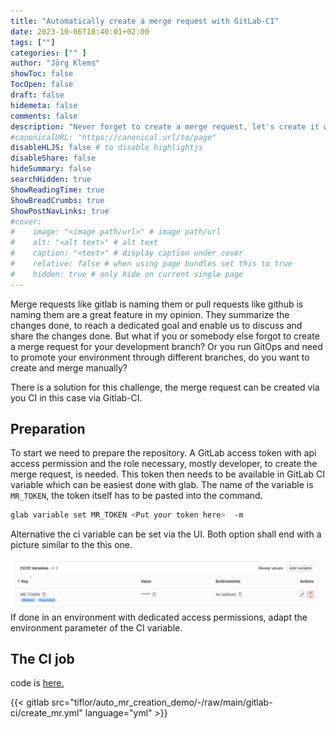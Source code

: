 ```yaml
---
title: "Automatically create a merge request with GitLab-CI"
date: 2023-10-06T18:40:01+02:00
tags: [""]
categories: ["" ]
author: "Jörg Klems"
showToc: false
TocOpen: false
draft: false
hidemeta: false
comments: false
description: "Never forget to create a merge request, let's create it with GitLab-CI"
#canonicalURL: "https://canonical.url/to/page"
disableHLJS: false # to disable highlightjs
disableShare: false
hideSummary: false
searchHidden: true
ShowReadingTime: true
ShowBreadCrumbs: true
ShowPostNavLinks: true
#cover:
#    image: "<image path/url>" # image path/url
#    alt: "<alt text>" # alt text
#    caption: "<text>" # display caption under cover
#    relative: false # when using page bundles set this to true
#    hidden: true # only hide on current single page
---
```


Merge requests like gitlab is naming them or pull requests like github is naming them are a great feature in my opinion.
They summarize the changes done, to reach a dedicated goal and enable us to discuss and share the changes done.
But what if you or somebody else forgot to create a merge request for your development branch?
Or you run GitOps and need to promote your environment through different branches, do you want to create and merge manually?

There is a solution for this challenge, the merge request can be created via you CI in this case via Gitlab-CI.

## Preparation

To start we need to prepare the repository.
A GitLab access token with api access permission and the role necessary, mostly developer, to create the merge request, is needed.
This token then needs to be available in GitLab CI variable which can be easiest done with glab.
The name of the variable is `MR_TOKEN`, the token itself has to be pasted into the command.

```bash
glab variable set MR_TOKEN <Put your token here>  -m
```

Alternative the ci variable can be set via the UI.
Both option shall end with a picture similar to the this one.

![CI Variable in Gitlab CI](images/auto_merge_request-CI_variables.png)
If done in an environment with dedicated access permissions, adapt the environment parameter of the CI variable.

## The CI job



code is [here.](https://gitlab.com/tiflor/auto_mr_creation_demo/-/blob/main/gitlab-ci/create_mr.yml?ref_type=heads)

{{< gitlab src="tiflor/auto_mr_creation_demo/-/raw/main/gitlab-ci/create_mr.yml" language="yml" >}}
